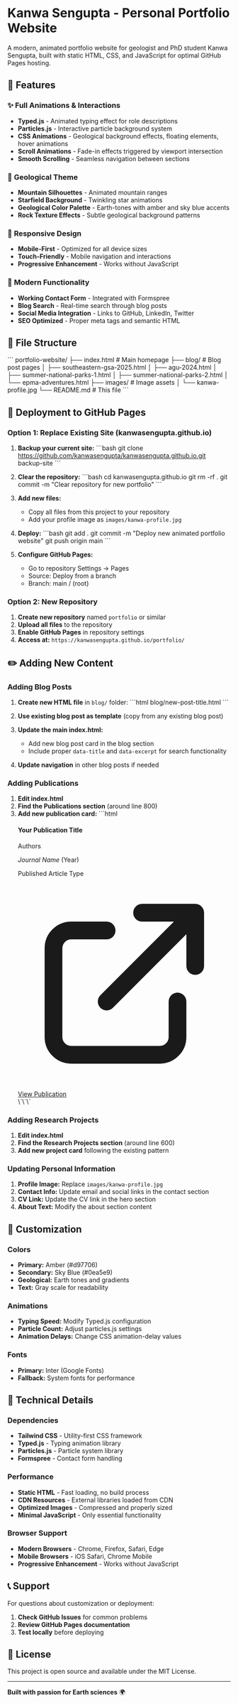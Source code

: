 # Kanwa Sengupta - Personal Portfolio Website

A modern, animated portfolio website for geologist and PhD student Kanwa Sengupta, built with static HTML, CSS, and JavaScript for optimal GitHub Pages hosting.

## 🌟 Features

### ✨ **Full Animations & Interactions**
- **Typed.js** - Animated typing effect for role descriptions
- **Particles.js** - Interactive particle background system
- **CSS Animations** - Geological background effects, floating elements, hover animations
- **Scroll Animations** - Fade-in effects triggered by viewport intersection
- **Smooth Scrolling** - Seamless navigation between sections

### 🎨 **Geological Theme**
- **Mountain Silhouettes** - Animated mountain ranges
- **Starfield Background** - Twinkling star animations
- **Geological Color Palette** - Earth-tones with amber and sky blue accents
- **Rock Texture Effects** - Subtle geological background patterns

### 📱 **Responsive Design**
- **Mobile-First** - Optimized for all device sizes
- **Touch-Friendly** - Mobile navigation and interactions
- **Progressive Enhancement** - Works without JavaScript

### 🔧 **Modern Functionality**
- **Working Contact Form** - Integrated with Formspree
- **Blog Search** - Real-time search through blog posts
- **Social Media Integration** - Links to GitHub, LinkedIn, Twitter
- **SEO Optimized** - Proper meta tags and semantic HTML

## 📁 **File Structure**

\`\`\`
portfolio-website/
├── index.html                 # Main homepage
├── blog/                      # Blog post pages
│   ├── southeastern-gsa-2025.html
│   ├── agu-2024.html
│   ├── summer-national-parks-1.html
│   ├── summer-national-parks-2.html
│   └── epma-adventures.html
├── images/                    # Image assets
│   └── kanwa-profile.jpg
└── README.md                  # This file
\`\`\`

## 🚀 **Deployment to GitHub Pages**

### **Option 1: Replace Existing Site (kanwasengupta.github.io)**

1. **Backup your current site:**
   \`\`\`bash
   git clone https://github.com/kanwasengupta/kanwasengupta.github.io.git backup-site
   \`\`\`

2. **Clear the repository:**
   \`\`\`bash
   cd kanwasengupta.github.io
   git rm -rf .
   git commit -m "Clear repository for new portfolio"
   \`\`\`

3. **Add new files:**
   - Copy all files from this project to your repository
   - Add your profile image as `images/kanwa-profile.jpg`

4. **Deploy:**
   \`\`\`bash
   git add .
   git commit -m "Deploy new animated portfolio website"
   git push origin main
   \`\`\`

5. **Configure GitHub Pages:**
   - Go to repository Settings → Pages
   - Source: Deploy from a branch
   - Branch: main / (root)

### **Option 2: New Repository**

1. **Create new repository** named `portfolio` or similar
2. **Upload all files** to the repository
3. **Enable GitHub Pages** in repository settings
4. **Access at:** `https://kanwasengupta.github.io/portfolio/`

## ✏️ **Adding New Content**

### **Adding Blog Posts**

1. **Create new HTML file** in `blog/` folder:
   \`\`\`html
   blog/new-post-title.html
   \`\`\`

2. **Use existing blog post as template** (copy from any existing blog post)

3. **Update the main index.html:**
   - Add new blog post card in the blog section
   - Include proper `data-title` and `data-excerpt` for search functionality

4. **Update navigation** in other blog posts if needed

### **Adding Publications**

1. **Edit index.html**
2. **Find the Publications section** (around line 800)
3. **Add new publication card:**
   \`\`\`html
   <div class="fade-in-up bg-white/95 backdrop-blur-sm shadow-lg border border-amber-200 hover:border-amber-600 transition-all duration-300 rounded-lg p-6 card-animate hover-glow">
       <div class="flex justify-between items-start mb-3">
           <div class="flex-1 pr-4">
               <h4 class="font-bold text-lg mb-2 leading-tight">Your Publication Title</h4>
               <p class="text-gray-600 mb-2 text-sm">Authors</p>
               <p class="text-sm text-gray-600"><em>Journal Name</em> (Year)</p>
           </div>
           <div class="flex flex-col gap-2 items-end">
               <span class="bg-green-100 text-green-700 px-2 py-1 rounded text-sm pulse-glow">Published</span>
               <span class="border border-blue-600 text-blue-600 px-2 py-1 rounded text-sm">Article Type</span>
           </div>
       </div>
       <a href="your-link" target="_blank" class="btn-animate inline-flex items-center gap-2 border border-amber-600 text-amber-600 hover:bg-amber-50 px-4 py-2 rounded text-sm transition-all duration-300 hover-lift">
           <svg class="w-4 h-4" fill="none" stroke="currentColor" viewBox="0 0 24 24">
               <path stroke-linecap="round" stroke-linejoin="round" stroke-width="2" d="M10 6H6a2 2 0 00-2 2v10a2 2 0 002 2h10a2 2 0 002-2v-4M14 4h6m0 0v6m0-6L10 14"></path>
           </svg>
           View Publication
       </a>
   </div>
   \`\`\`

### **Adding Research Projects**

1. **Edit index.html**
2. **Find the Research Projects section** (around line 600)
3. **Add new project card** following the existing pattern

### **Updating Personal Information**

1. **Profile Image:** Replace `images/kanwa-profile.jpg`
2. **Contact Info:** Update email and social links in the contact section
3. **CV Link:** Update the CV link in the hero section
4. **About Text:** Modify the about section content

## 🎨 **Customization**

### **Colors**
- **Primary:** Amber (#d97706)
- **Secondary:** Sky Blue (#0ea5e9)
- **Geological:** Earth tones and gradients
- **Text:** Gray scale for readability

### **Animations**
- **Typing Speed:** Modify Typed.js configuration
- **Particle Count:** Adjust particles.js settings
- **Animation Delays:** Change CSS animation-delay values

### **Fonts**
- **Primary:** Inter (Google Fonts)
- **Fallback:** System fonts for performance

## 🔧 **Technical Details**

### **Dependencies**
- **Tailwind CSS** - Utility-first CSS framework
- **Typed.js** - Typing animation library
- **Particles.js** - Particle system library
- **Formspree** - Contact form handling

### **Performance**
- **Static HTML** - Fast loading, no build process
- **CDN Resources** - External libraries loaded from CDN
- **Optimized Images** - Compressed and properly sized
- **Minimal JavaScript** - Only essential functionality

### **Browser Support**
- **Modern Browsers** - Chrome, Firefox, Safari, Edge
- **Mobile Browsers** - iOS Safari, Chrome Mobile
- **Progressive Enhancement** - Works without JavaScript

## 📞 **Support**

For questions about customization or deployment:
1. **Check GitHub Issues** for common problems
2. **Review GitHub Pages documentation**
3. **Test locally** before deploying

## 📄 **License**

This project is open source and available under the MIT License.

---

**Built with passion for Earth sciences** 🌍

